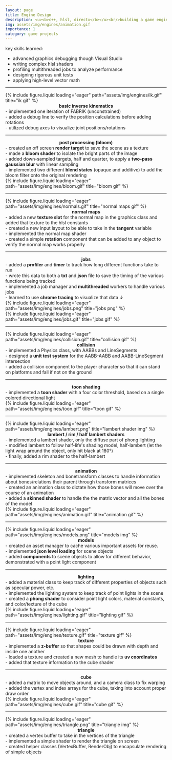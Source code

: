 ```yaml
---
layout: page
title: Engine Design
description: <u><b>c++, hlsl, directx</b></u><br/>building a game engine from scratch<br/>january - may 2025
img: assets/img/engines/animation.gif
importance: 1
category: game projects
---
```


key skills learned:

- advanced graphics debugging though Visual Studio
- writing complex hlsl shaders
- profiling multithreaded jobs to analyze performance
- designing rigorous unit tests
- applying high-level vector math
<hr>
<div class="row">
    <div class="col-sm mt-3 mt-md-0">
        {% include figure.liquid loading="eager" path="assets/img/engines/ik.gif" title="ik gif" %}
    </div>
    <div class="col-sm mt-3 mt-md-0">
        <center>
            <b>basic inverse kinematics</b><br/>
       </center>
        - implemented one iteration of FABRIK (unconstrained)<br/>
        - added a debug line to verify the position calculations before adding rotations<br/>
        - utilized debug axes to visualize joint positions/rotations<br/>
    </div>
</div>
<hr>
<div class="row">
    <div class="col-sm mt-3 mt-md-0">
        <center>
            <b>post processing (bloom)</b><br/>
        </center>
        - created an off screen <b>render target</b> to save the scene as a texture<br/>
        - made a <b>bloom shader</b> to isolate the bright parts of the image<br/>
        - added down-sampled targets, half and quarter, to apply a <b>two-pass gaussian blur</b> with linear sampling<br/>
        - implemented two different <b>blend states</b> (opaque and additive) to add the bloom filter onto the original rendering<br/>
    </div>
    <div class="col-sm mt-3 mt-md-0">
        {% include figure.liquid loading="eager" path="assets/img/engines/bloom.gif" title="bloom gif" %}
    </div>
</div>
<hr>
<div class="row">
    <div class="col-sm mt-3 mt-md-0">
        {% include figure.liquid loading="eager" path="assets/img/engines/normals.gif" title="normal maps gif" %}
    </div>
    <div class="col-sm mt-3 mt-md-0">
        <center>
            <b>normal maps</b><br/>
       </center>
        - added a new <b>texture slot</b> for the normal map in the graphics class and added that texture to the hlsl constants<br/>
        - created a new input layout to be able to take in the <b>tangent</b> variable<br/>
        - implemented the normal map shader<br/>
        - created a simple <b>rotation</b> component that can be added to any object to verify the normal map works properly<br/>
    </div>
</div>
<hr>
<div class="row">
    <div class="col-sm mt-3 mt-md-0">
        <center>
            <b>jobs</b><br/>
        </center>
        - added a <b>profiler</b> and <b>timer</b> to track how long different functions take to run<br/>
        - wrote this data to both a <b>txt</b> and <b>json</b> file to save the timing of the various functions being tracked<br/>
        - implemented a job manager and <b>multithreaded</b> workers to handle various jobs<br/>
        - learned to use <b>chrome tracing</b> to visualize that data &darr;<br/>
        {% include figure.liquid loading="eager" path="assets/img/engines/jobs.png" title="jobs png" %}
    </div>
    <div class="col-sm mt-3 mt-md-0">
    {% include figure.liquid loading="eager" path="assets/img/engines/jobs.gif" title="jobs gif" %}
    </div>
</div>
<hr>
<div class="row">
    <div class="col-sm mt-3 mt-md-0">
        {% include figure.liquid loading="eager" path="assets/img/engines/collision.gif" title="collision gif" %}
    </div>
    <div class="col-sm mt-3 mt-md-0">
        <center>
            <b>collision</b><br/>
       </center>
        - implemented a Physics class, with AABBs and LineSegments<br/>
        - designed a <b>unit test system</b> for the AABB-AABB and AABB-LineSegment intersection<br/>
        - added a collision component to the player character so that it can stand on platforms and fall if not on the ground<br/>
    </div>
</div>
<hr>
<div class="row">
    <div class="col-sm mt-3 mt-md-0">
        <center>
            <b>toon shading</b><br/>
        </center>
        - implemented a <b>toon shader</b> with a four color threshold, based on a single colored directional light
    </div>
    <div class="col-sm mt-3 mt-md-0">
        {% include figure.liquid loading="eager" path="assets/img/engines/toon.gif" title="toon gif" %}
    </div>
</div>
<hr>
<div class="row">
    <div class="col-sm mt-3 mt-md-0">
        {% include figure.liquid loading="eager" path="assets/img/engines/lambert.png" title="lambert shader img" %}
    </div>
    <div class="col-sm mt-3 mt-md-0">
        <center>
            <b>lambert / rim / half lambert shaders</b><br/>
        </center>
       - implemented a lambert shader, only the diffuse part of phong lighting<br/>
        - modified lambert to follow half-life's shading model, half-lambert (let the light wrap around the object, only hit black at 180&deg;)<br/>
        - finally, added a rim shader to the half-lambert<br/>
    </div>
</div>
<hr>
<div class="row">
    <div class="col-sm mt-3 mt-md-0">
        <center>
            <b>animation</b><br/>
        </center>
        - implemented skeleton and bonetransform classes to handle information about bones/relations their parent through transform matrices<br/>
        - created an animation class to dictate how those bones will move over the course of an animation<br/>
        - added a <b>skinned shader</b> to handle the the matrix vector and all the bones of the model<br/>
    </div>
    <div class="col-sm mt-3 mt-md-0">
        {% include figure.liquid loading="eager" path="assets/img/engines/animation.gif" title="animation gif" %}
    </div>
</div>
<hr>
<div class="row">
    <div class="col-sm mt-3 mt-md-0">
        {% include figure.liquid loading="eager" path="assets/img/engines/models.png" title="models img" %}
    </div>
    <div class="col-sm mt-3 mt-md-0">
        <center>
            <b>models</b><br/>
        </center>
        - created an asset manager to cache various important assets for reuse.<br/>
        - implemented <b>json level loading</b> for scene objects<br/>
        - added <b>components</b> to scene objects to allow for different behavior, demonstrated with a point light component<br/>
    </div>
</div>
<hr>
<div class="row">
    <div class="col-sm mt-3 mt-md-0">
        <center>
            <b>lighting</b><br/>
        </center>
        - added a material class to keep track of different properties of objects such as specular power, etc.<br/>
        - implemented the lighting system to keep track of point lights in the scene<br/>
        - created a <b>phong shader</b> to consider point light colors, material constants, and color/texture of the cube<br/>
    </div>
    <div class="col-sm mt-3 mt-md-0">
        {% include figure.liquid loading="eager" path="assets/img/engines/lighting.gif" title="lighting gif" %}
    </div>
</div>
<hr>
<div class="row">
    <div class="col-sm mt-3 mt-md-0">
        {% include figure.liquid loading="eager" path="assets/img/engines/texture.gif" title="texture gif" %}
    </div>
    <div class="col-sm mt-3 mt-md-0">
        <center>
            <b>texture</b><br/>
        </center>
        - implemented a <b>z-buffer</b> so that shapes could be drawn with depth and inside one another<br/>
        - loaded a texture and created a new mesh to handle its <b>uv coordinates</b><br/>
        - added that texture information to the cube shader<br/>
    </div>
</div>
<hr>
<div class="row">
    <div class="col-sm mt-3 mt-md-0">
        <center>
            <b>cube</b><br/>
        </center>
        - added a matrix to move objects around, and a camera class to fix warping<br/>
        - added the vertex and index arrays for the cube, taking into account proper draw order<br/>
    </div>
    <div class="col-sm mt-3 mt-md-0">
        {% include figure.liquid loading="eager" path="assets/img/engines/cube.gif" title="cube gif" %}
    </div>
</div>
<hr>
<div class="row">
    <div class="col-sm mt-3 mt-md-0">
        {% include figure.liquid loading="eager" path="assets/img/engines/triangle.png" title="triangle img" %}
    </div>
    <div class="col-sm mt-3 mt-md-0">
        <center>
            <b>triangle</b><br/>
        </center>
        - created a vertex buffer to take in the vertices of the triangle<br/>
        - implemented a simple shader to render the triangle on screen<br/>
        - created helper classes (VertexBuffer, RenderObj) to encapsulate rendering of simple objects<br/>
    </div>
</div>
